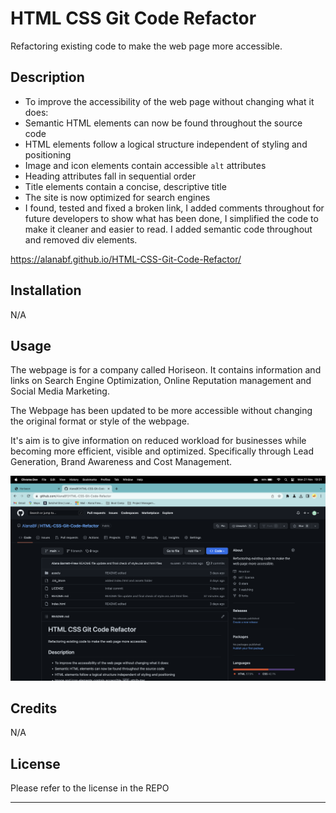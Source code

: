 # HTML CSS Git Code Refactor
Refactoring existing code to make the web page more accessible.

## Description

-  To improve the accessibility of the web page without changing what it does:
-  Semantic HTML elements can now be found throughout the source code
-  HTML elements follow a logical structure independent of styling and positioning
-  Image and icon elements contain accessible `alt` attributes
-  Heading attributes fall in sequential order
-  Title elements contain a concise, descriptive title
-  The site is now optimized for search engines
-  I  found, tested and fixed a broken link, I added comments throughout for future developers to show what has been done, I simplified the code to make it cleaner and easier to read. I added semantic code throughout and removed div elements.

https://alanabf.github.io/HTML-CSS-Git-Code-Refactor/ 

## Installation

N/A

## Usage

The webpage is for a company called Horiseon. It contains information and links on Search Engine Optimization, Online Reputation management and Social Media Marketing.

The Webpage has been updated to be more accessible without changing the original format or style of the webpage.

It's aim is to give information on reduced workload for businesses while becoming more efficient, visible and optimized. Specifically through  Lead Generation, Brand Awareness and Cost Management.

![alt text](assets/images/Screenshot%202022-11-21%20at%2019.31.58.png)

## Credits

N/A

## License

Please refer to the license in the REPO

--- 
